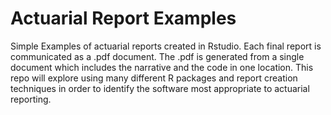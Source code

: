 # Actuarial Report Examples

Simple Examples of actuarial reports created in Rstudio.  Each final report is communicated as a .pdf document.  The .pdf is generated from a single document which includes the narrative and the code in one location.  This repo will explore using many different R packages and report creation techniques in order to identify the software most appropriate to actuarial reporting.
